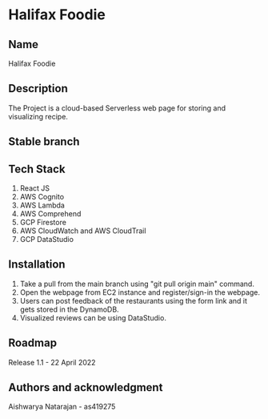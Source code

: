 # Halifax Foodie 


## Name

Halifax Foodie 

## Description

The Project is a cloud-based Serverless web page for storing and visualizing recipe.

## Stable branch




## Tech Stack

1. React JS
2. AWS Cognito
3. AWS Lambda
4. AWS Comprehend
5. GCP Firestore
6. AWS CloudWatch and AWS CloudTrail
7. GCP DataStudio



## Installation

1. Take a pull from the main branch using "git pull origin main" command.
2. Open the webpage from EC2 instance and register/sign-in the webpage.
3. Users can post feedback of the restaurants using the form link and it gets stored in the DynamoDB.
4. Visualized reviews can be using DataStudio.

## Roadmap

Release 1.1 - 22 April 2022



## Authors and acknowledgment

Aishwarya Natarajan - as419275




